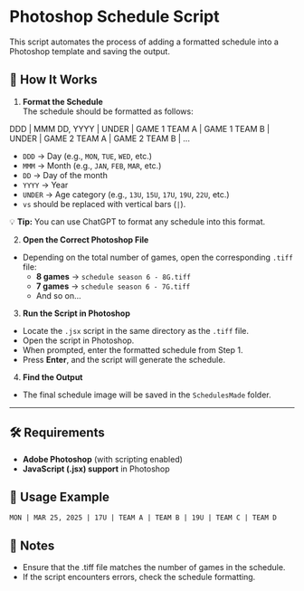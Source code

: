 # Photoshop Schedule Script

This script automates the process of adding a formatted schedule into a Photoshop template and saving the output.

## 📌 How It Works

1. **Format the Schedule**  
   The schedule should be formatted as follows:

DDD | MMM DD, YYYY | UNDER | GAME 1 TEAM A | GAME 1 TEAM B | UNDER | GAME 2 TEAM A | GAME 2 TEAM B | ...


- `DDD` → Day (e.g., `MON`, `TUE`, `WED`, etc.)
- `MMM` → Month (e.g., `JAN`, `FEB`, `MAR`, etc.)
- `DD` → Day of the month
- `YYYY` → Year
- `UNDER` → Age category (e.g., `13U`, `15U`, `17U`, `19U`, `22U`, etc.)
- `vs` should be replaced with vertical bars (`|`).

💡 **Tip:** You can use ChatGPT to format any schedule into this format.

2. **Open the Correct Photoshop File**  
- Depending on the total number of games, open the corresponding `.tiff` file:  
  - **8 games** → `schedule season 6 - 8G.tiff`  
  - **7 games** → `schedule season 6 - 7G.tiff`  
  - And so on...

3. **Run the Script in Photoshop**  
- Locate the `.jsx` script in the same directory as the `.tiff` file.  
- Open the script in Photoshop.  
- When prompted, enter the formatted schedule from Step 1.  
- Press **Enter**, and the script will generate the schedule.

4. **Find the Output**  
- The final schedule image will be saved in the `SchedulesMade` folder.

---

## 🛠 Requirements

- **Adobe Photoshop** (with scripting enabled)
- **JavaScript (.jsx) support** in Photoshop

## 🚀 Usage Example

```plaintext
MON | MAR 25, 2025 | 17U | TEAM A | TEAM B | 19U | TEAM C | TEAM D
```
## 📢 Notes
- Ensure that the .tiff file matches the number of games in the schedule.
- If the script encounters errors, check the schedule formatting.


